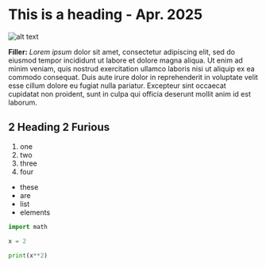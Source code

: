 # This is a heading - Apr. 2025

![alt text](img/hollow.jpg)

**Filler:** *Lorem ipsum* dolor sit amet, consectetur adipiscing elit, sed do eiusmod tempor incididunt ut labore et dolore magna aliqua. Ut enim ad minim veniam, quis nostrud exercitation ullamco laboris nisi ut aliquip ex ea commodo consequat. Duis aute irure dolor in reprehenderit in voluptate velit esse cillum dolore eu fugiat nulla pariatur. Excepteur sint occaecat cupidatat non proident, sunt in culpa qui officia deserunt mollit anim id est laborum.

## 2 Heading 2 Furious

1. one
2. two
3. three
4. four

- these
- are
- list
- elements

```py
import math

x = 2

print(x**2)
```
